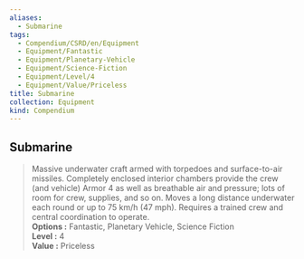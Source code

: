 ```yaml
---
aliases:
  - Submarine
tags:
  - Compendium/CSRD/en/Equipment
  - Equipment/Fantastic
  - Equipment/Planetary-Vehicle
  - Equipment/Science-Fiction
  - Equipment/Level/4
  - Equipment/Value/Priceless
title: Submarine
collection: Equipment
kind: Compendium
---
```

## Submarine  
  
>Massive underwater craft armed with torpedoes and surface-to-air missiles. Completely enclosed interior chambers provide the crew (and vehicle) Armor 4 as well as breathable air and pressure; lots of room for crew, supplies, and so on. Moves a long distance underwater each round or up to 75 km/h (47 mph). Requires a trained crew and central coordination to operate.  
> **Options :** Fantastic, Planetary Vehicle, Science Fiction  
> **Level :** 4  
> **Value :** Priceless